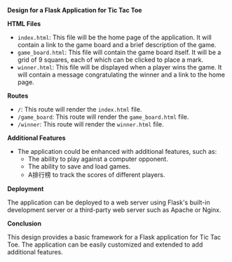  **Design for a Flask Application for Tic Tac Toe**

**HTML Files**

* `index.html`: This file will be the home page of the application. It will contain a link to the game board and a brief description of the game.
* `game_board.html`: This file will contain the game board itself. It will be a grid of 9 squares, each of which can be clicked to place a mark.
* `winner.html`: This file will be displayed when a player wins the game. It will contain a message congratulating the winner and a link to the home page.

**Routes**

* `/`: This route will render the `index.html` file.
* `/game_board`: This route will render the `game_board.html` file.
* `/winner`: This route will render the `winner.html` file.

**Additional Features**

* The application could be enhanced with additional features, such as:
    * The ability to play against a computer opponent.
    * The ability to save and load games.
    * A排行榜 to track the scores of different players.

**Deployment**

The application can be deployed to a web server using Flask's built-in development server or a third-party web server such as Apache or Nginx.

**Conclusion**

This design provides a basic framework for a Flask application for Tic Tac Toe. The application can be easily customized and extended to add additional features.